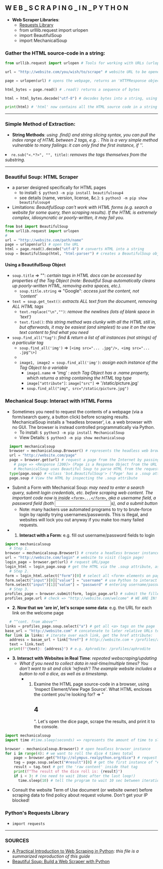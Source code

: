 ## W E B _ S C R A P I N G _ I N _ P Y T H O N

- **Web Scraper Libraries**:
  - [Requests Library](#python's-requests-library)
  - from urlllib.request import urlopen
  - import BeautifulSoup
  - import MechanicalSoup

### Gather the HTML source-code in a string:
```python
from urllib.request import urlopen # Tools for working with URLs (urlopen() can open a URL within a program)

url = "http://website.com/you/wish/to/scrape" # website URL to be opened for scraping

page = urlopen(url) # opens the webpage, returns an 'HTTPResponse object (e.g. 'http.client.HTTPResponse object at 0x105fef820')

html_bytes = page.read() # .read() returns a sequence of bytes

html = html_bytes.decode("utf-8") # decodes bytes into a string, using UTF-8

print(html) # 'html' now contains all the HTML source code in a string
```

<hr> 

### Simple Method of Extraction:
- **String Methods**: *using .find() and string slicing syntax, you can pull the index range of HTML between 2 tags, e.g. <title>...</title>. This is a very simple method vulnerable to many failings: it can only find the first instance, if '<title>' is actually '<title id="hdg">' it won't find it, &c.*
  - ```.find()```: *searches a string for the first instance of the string-pattern*
```python
    # <title>Poseidon</title>
title_index = html.find("<title>") # get the index of the '<' in '<title>'
start_index = title_index + len("<title>") # get the index of the first letter of the actual title, "'P'oseidon"
end_index = html.find("</title>") # repeat for close tag
title = html[start_index:end_index]
print(title) # "Poseidon"
```
   

### Regular Expressions – Extracting Data between HTML tags (manually):

### REGEX Special Characters, Functions & Syntax
- ```*```: *0+ occurrences of whatever preceded*
- ```.```: *1+ occurrences of whatever preceded*
  - ```.*```: *matches any character any number of times*
  - ```.*?```: *non-greedy matching pattern (finds the shortest possible match, rather than the longest* 

### REGEX Functions:
  - ```import re```: *Regex module must be imported to use*
- ```re.findall(pattern, string,)```: *find any and all matches of the pattern in a string, returning a list of all matches/*
  - ```re.findall("ab*c", "abcac")``` => ['abc', 'ac']
- ```re.search()```: *returns a 'match object' of all possible matches (even matches inside matches)*
  - ```x = matches.group()```: *gives the first and most inclusive result (unpacks the match object)*
- ```re.sub(pattern, replace_text, string,)```: *replace text in a string that matches a regular expression with new text (behaves akin to string.replace()). Example ```string = "Everything is <replaced> if it's in <tags>."```*
  - ```print(re.sub("<.*>", "!!!", string))``` => ```Everything is !!!.``` *This happens because Python's regular expressions are 'greedy'– they try to find the longest possible match.*
  - ```print(re.sub("<.*?>", "!!!", string))``` => ```Everything is !!! if it's in !!!.```

### HTML Regex
- ```match_result = re.search(pattern, html, re.IGNORECASE)```
  - ```tag_and_contents = match_results.group()```
- ```pattern = "<tag.*?>.*?</tag.*?>"``` => ```<TITLE >Profile: Dionysus</title  / >```: *a sample regex for capturing the inner contents of any <tag>contents</tag> substring in the html-string. (Use re.IGNORECASE as a 3rd-argument.)*
  - ```"<tag.*?>"```: *matches an opening tag, from '<tag' until the first '>', e.g. "<div id='ex'>".*
  - ```.*?```: *non-greedily matches all text after '<tag...>', up until first instance of...*
  - ```</title.*?>```: *the closing tag, e.g. '</TITLE >'.*
- ```re.sub("<.*?>", "", title)```: *removes the tags themselves from the substring.*

<hr>

### Beautiful Soup: HTML Scraper
- a parser designed specifically for HTML pages
  - to install: ```$ python3 -m pip install beautifulsoup4```
  - see details (name, version, license, &c.): ```$ python3 -m pip show beautifulsoup4```
- Limitations: *BeautifulSoup can't work with HTML forms (e.g. search a website for some query, then scraping results). If the HTML is extremely complex, idiosyncratic or poorly-written, it may fail you.*

```python
from bs4 import BeautifulSoup
from urllib.request import urlopen
#
url = "http://website.com/path/name"
page = urlopen(url) # open the URL
html = page.read().decode("utf-8") # converts HTML into a string
soup = BeautifulSoup(html, "html-parser") # creates a BeautifulSoup object (html.parser in Python's built-in HTML parser)
```
#### Using a BeautifulSoup Object
- ```soup.title``` => "<title>Google</title>": *certain tags in HTML docs can be accessed by properties of the Tag Object (note: Beautiful Soup automatically cleans up poorly-written HTML, removing extra spaces, etc.).*
  - ```soup.title.string``` => "Google": *access just the content, not '<tag>content</tag>'*
- ```text = soup.get_text()```: *extracts ALL text from the document, removing ALL HTML tags*
  - ```text.replace("\n","")```: *remove the newlines (lots of blank space in 'text')*
  - ```text.find()```: *this string method was clunky with all the HTML still in, but afterwards, it may be easiest (and simplest) to use it on the raw text content to find what you need* 
- ```soup.find_all("tag")```: *find & return a list of all instances (not strings) of a particular tag*
  - ```soup.find_all('img')``` => ```[<img src="... .jpg"/>, <img src="... .jpg"\>]```
  - 
  - ```image1, image2 = soup.find_all('img')```: *assign each instance of the Tag Object to a variable*
    - ```image1.name``` => 'img' : *each Tag Object has a .name property, which returns a string containing the HTML tag type*
    - ```image["attribute"]```: ```image["src"]``` => '/static/picture.jpg'
    - ```soup.find_all("img", src="/static/picture.jpg")```

### Mechanical Soup: Interact with HTML Forms
- Sometimes you need to request the contents of a webpage (via a form/search query, a button click) before scraping results. MechanicalSoup installs a 'headless browser', i.e. a web browser with no GUI. The browser is instead controlled programmatically via Python.
  - To install: ```$ python3 -m pip install MechanicalSoup```
  - View Details: ```$ python3 -m pip show mechanicalsoup```
```python
  import mechanicalsoup
  browser = mechanicalsoup.Browser() # represents the headless web browser
  url = "http://website.com/page"
  page = browser.get(url) # request a page from the Internet by passing a URL to method .get()
    # page => <Response [200]> (Page is a Response Object from the URL request: 200 OK, 404 Does Not Exist, 500 Server Error)
    # MechanicalSoup uses Beautiful Soup to parse HTML from the request: 
  type(page.soup) # <class 'bs4.BeautifulSoup'> ('Page' has a .soup attribute that represents a BeautifulSoup object).
  page.soup # View the HTML by inspecting the .soup attribute
```
  - Submit a Form with Mechanical Soup: *may need to enter a search query, submit login credentials, etc. before scraping web content. The important code now is inside ```<form>...</form>```, aka a username field, a password field (both <input>s), and a submit button*
    - Note: many hackers use automated programs to try to brute-force login by rapidly trying usernames/passwords. This is illegal, and websites will lock you out anyway if you make too many failed requests.
- 1. **Interact with a Form**: e.g. fill out username/password fields to login
```python
import mechanicalsoup
  # Step 1. 
browser = mechanicalsoup.Browser() # create a headless browser instance
url = "http://website.com/login" # website to visit (login page)
login_page = browser.get(url) # request URL/page
login_html = login_page.soup # get the HTML via the .soup attribute, assign to variable
  # Step 2. 
form = login_html.select("form")[0] # select all <form> elements on page, get element index 0
form.select("input")[0]["value"] = "username" # use Python to interact with the headless browser,
form.select("input")[1]["value"] = "password" # entering username/password into the fields.
  # Step 3.
profiles_page = browser.submit(form, login_page.url) # submit the filled out form (submit both the 'form' object and the URL of the login_page)
profiles_page.url # check => "http://website.com/welcome" # WE ARE IN! a 2nd url variable, further in
```
- **2. Now that we 'are in', let's scrape some data**: e.g. the URL for each link on the welcome page
```python
  # ^^cont. from above^^
links = profiles_page.soup.select("a") # get all <a> tags on the page
base_url = "http://website.com" # concatenate to later relative URLs to get the full link...
for link in links: # iterate over each link, get the href attribute:
  address = basae_url + link["href"] # http://website.com + /profiles/aphrodite
  text = link.text
  print(f"{text}: {address}") # e.g. Aphrodite: /profiles/aphrodite 
```
- **3. Interact with Websites in Real Time**: *repeated webscraping/updating*
  - *What if you need to collect data in real-time/multiple times? You don't want to sit and click 'refresh'! The example website includes a button to roll a dice, as well as a timestamp.*
    - 1. Examine the HTML page source-code in a browser, using 'Inspect Element/View Page Source'. What HTML encloses the content you're looking for? => "<h2 id="result">4</h2>". Let's open the dice page, scrape the results, and print it to the console.
```python
import mechanicalsoup
import time #time.sleep(seconds) => represents the amount of time to sleep (pause running code)

browser - mechanicalsoup.Browser() # open headless browser instance
for i in range(4): # we want to roll the dice 4 times total
    page = browser.get("http://olympus.realpython.org/dice") # request the URL page
    tag = page.soup.select("#result")[0] # get the first instance of "#result" (it's an id so there's only 1 anyway) using BeautifulSoup object's .select() method
    result = tag.text # get the 'raw content' inside that tag
    print(f"The result of the dice roll is: {result}")
    if i < 3: # (no need to wait 10sec after the last loop!)
      time.sleep(10) # tell the program to wait 10 sec between iterations
```
- Consult the website Term of Use document (or website owner) before scraping data to find policy about request volume. Don't get your IP blocked!


### Python's Requests Library
- ```import requests```



<hr>

### SOURCES
- [A Practical Introduction to Web Scraping in Python](https://realpython.com/python-web-scraping-practical-introduction/): *this file is a summarized reproduction of this guide*
- [Beautiful Soup: Build a Web Scraper with Python](https://realpython.com/beautiful-soup-web-scraper-python/)
